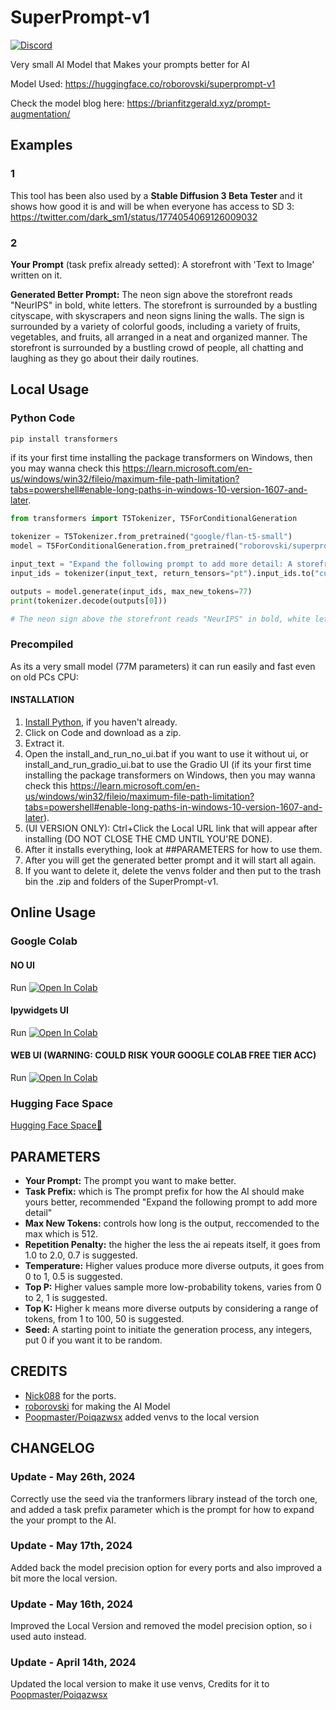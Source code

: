# SuperPrompt-v1

[![Discord](https://img.shields.io/discord/1198701940511617164?color=%23738ADB&label=Discord&style=for-the-badge)](https://discord.gg/osai)

Very small AI Model that Makes your prompts better for AI

Model Used: https://huggingface.co/roborovski/superprompt-v1

Check the model blog here: https://brianfitzgerald.xyz/prompt-augmentation/

## Examples
### 1
This tool has been also used by a **Stable Diffusion 3 Beta Tester** and it shows how good it is and will be when everyone has access to SD 3: https://twitter.com/dark_sm1/status/1774054069126009032
### 2
**Your Prompt** (task prefix already setted): A storefront with 'Text to Image' written on it.

**Generated Better Prompt:** The neon sign above the storefront reads "NeurIPS" in bold, white letters. The storefront is surrounded by a bustling cityscape, with skyscrapers and neon signs lining the walls. The sign is surrounded by a variety of colorful goods, including a variety of fruits, vegetables, and fruits, all arranged in a neat and organized manner. The storefront is surrounded by a bustling crowd of people, all chatting and laughing as they go about their daily routines.

## Local Usage

### Python Code

```py
pip install transformers
```
if its your first time installing the package transformers on Windows, then you may wanna check this https://learn.microsoft.com/en-us/windows/win32/fileio/maximum-file-path-limitation?tabs=powershell#enable-long-paths-in-windows-10-version-1607-and-later.
```py
from transformers import T5Tokenizer, T5ForConditionalGeneration

tokenizer = T5Tokenizer.from_pretrained("google/flan-t5-small")
model = T5ForConditionalGeneration.from_pretrained("roborovski/superprompt-v1", device_map="auto")

input_text = "Expand the following prompt to add more detail: A storefront with 'Text to Image' written on it."
input_ids = tokenizer(input_text, return_tensors="pt").input_ids.to("cuda")

outputs = model.generate(input_ids, max_new_tokens=77)
print(tokenizer.decode(outputs[0]))

# The neon sign above the storefront reads "NeurIPS" in bold, white letters. The storefront is surrounded by a bustling cityscape, with skyscrapers and neon signs lining the walls. The sign is surrounded by a variety of colorful goods, including a variety of fruits, vegetables, and fruits, all arranged in a neat and organized manner. The storefront is surrounded by a bustling crowd of people, all chatting and laughing as they go about their daily routines.
```

### Precompiled
As its a very small model (77M parameters) it can run easily and fast even on old PCs CPU:

#### INSTALLATION
1. [Install Python](https://www.python.org/downloads/), if you haven't already.
2. Click on Code and download as a zip.
3. Extract it.
4. Open the install_and_run_no_ui.bat if you want to use it without ui, or install_and_run_gradio_ui.bat to use the Gradio UI (if its your first time installing the package transformers on Windows, then you may wanna check this https://learn.microsoft.com/en-us/windows/win32/fileio/maximum-file-path-limitation?tabs=powershell#enable-long-paths-in-windows-10-version-1607-and-later).
5. (UI VERSION ONLY): Ctrl+Click the Local URL link that will appear after installing (DO NOT CLOSE THE CMD UNTIL YOU'RE DONE).
6. After it installs everything, look at ##PARAMETERS for how to use them.
7. After you will get the generated better prompt and it will start all again.
8. If you want to delete it, delete the venvs folder and then put to the trash bin the .zip and folders of the SuperPrompt-v1.

## Online Usage
### Google Colab
#### NO UI
Run <a target="_blank" href="https://colab.research.google.com/github/Nick088Official/SuperPrompt-v1/blob/main/SuperPrompt_v1_NO_UI.ipynb">
  <img src="https://colab.research.google.com/assets/colab-badge.svg" alt="Open In Colab"/>
</a>

#### Ipywidgets UI
Run <a target="_blank" href="https://colab.research.google.com/github/Nick088Official/SuperPrompt-v1/blob/main/SuperPrompt_v1_Ipywidgets_UI.ipynb">
  <img src="https://colab.research.google.com/assets/colab-badge.svg" alt="Open In Colab"/>
</a>

#### WEB UI **(WARNING: COULD RISK YOUR GOOGLE COLAB FREE TIER ACC)**
Run <a target="_blank" href="https://colab.research.google.com/github/Nick088Official/SuperPrompt-v1/blob/main/SuperPrompt_v1_WEB_UI.ipynb">
  <img src="https://colab.research.google.com/assets/colab-badge.svg" alt="Open In Colab"/>
</a>


### Hugging Face Space
[Hugging Face Space🤗](https://huggingface.co/spaces/Nick088/SuperPrompt-v1)

## PARAMETERS
- **Your Prompt:** The prompt you want to make better.
- **Task Prefix:** which is The prompt prefix for how the AI should make yours better, recommended "Expand the following prompt to add more detail"
- **Max New Tokens:** controls how long is the output, reccomended to the max which is 512.
- **Repetition Penalty:** the higher the less the ai repeats itself, it goes from 1.0 to 2.0, 0.7 is suggested.
- **Temperature:** Higher values produce more diverse outputs, it goes from 0 to 1, 0.5 is suggested.
- **Top P:** Higher values sample more low-probability tokens, varies from 0 to 2, 1 is suggested.
- **Top K:** Higher k means more diverse outputs by considering a range of tokens, from 1 to 100, 50 is suggested.
- **Seed:** A starting point to initiate the generation process, any integers, put 0 if you want it to be random.


## CREDITS
- [Nick088](https://linktr.ee/Nick088) for the ports.
- [roborovski](https://huggingface.co/roborovski) for making the AI Model
- [Poopmaster/Poiqazwsx](https://github.com/poiqazwsx) added venvs to the local version

## CHANGELOG
### Update - May 26th, 2024
Correctly use the seed via the tranformers library instead of the torch one, and added a task prefix parameter which is the prompt for how to expand the your prompt to the AI.
### Update - May 17th, 2024
Added back the model precision option for every ports and also improved a bit more the local version.
### Update - May 16th, 2024
Improved the Local Version and removed the model precision option, so i used auto instead.
### Update - April 14th, 2024
Updated the local version to make it use venvs, Credits for it to [Poopmaster/Poiqazwsx](https://github.com/poiqazwsx)

